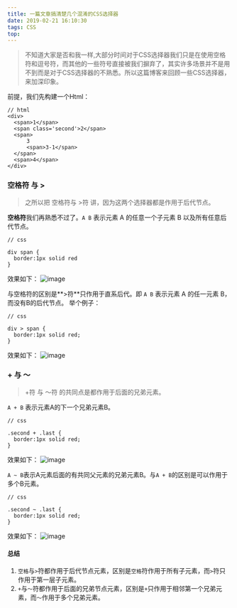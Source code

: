 ```yaml
---
title: 一篇文章搞清楚几个混淆的CSS选择器
date: 2019-02-21 16:10:30
tags: CSS
top:
---
```

>不知道大家是否和我一样,大部分时间对于CSS选择器我们只是在使用空格符和逗号符，而其他的一些符号直接被我们摒弃了，其实许多场景并不是用不到而是对于CSS选择器的不熟悉。所以这篇博客来回顾一些CSS选择器，来加深印象。

前提，我们先构建一个Html：

```
// html
<div>
  <span>1</span>
  <span class='second'>2</span>
  <span>
      3
      <span>3-1</span>
  </span>
  <span>4</span>
</div>
```
### 空格符 与 > 
> 之所以把 空格符与 >符 讲，因为这两个选择器都是作用于后代节点。

**空格符**我们再熟悉不过了。`A B` 表示元素 A 的任意一个子元素 B 以及所有任意后代节点。
```
// css

div span {
  border:1px solid red
}
```

效果如下：
![image](http://wx4.sinaimg.cn/mw690/a73bc6a1ly1g0ezl3xpyij209m02kjra.jpg)

与空格符的区别是**>符**只作用于直系后代。即 `A B` 表示元素 A 的任一元素 B，而没有B的后代节点。
举个例子：
```
// css

div > span {
  border:1px solid red;
}
```

效果如下：
![image](http://wx2.sinaimg.cn/mw690/a73bc6a1ly1g0ezl496zvj209e02c0sn.jpg)

### + 与 ～
>+符 与 ～符 的共同点是都作用于后面的兄弟元素。

`A + B` 表示元素A的下一个兄弟元素B。
```
// css

.second + .last {
  border:1px solid red;
}
```

效果如下：
![image](http://wx2.sinaimg.cn/mw690/a73bc6a1ly1g0igw2w8foj209k02cwee.jpg)

`A ~ B`表示A元素后面的有共同父元素的兄弟元素B。与`A + B`的区别是可以作用于多个B元素。
```
// css

.second ~ .last {
  border:1px solid red;
}
```

效果如下：
![image](http://wx2.sinaimg.cn/mw690/a73bc6a1ly1g0igw37vqhj214c09swfe.jpg)


#### 总结
1. `空格`与`>`符都作用于后代节点元素，区别是`空格`符作用于所有子元素，而`>`符只作用于第一层子元素。
2. `+`与`～`符都作用于后面的兄弟节点元素，区别是`+`只作用于相邻第一个兄弟元素，而`～`作用于多个兄弟元素。
